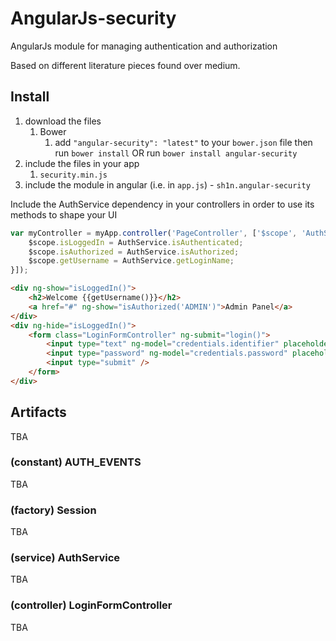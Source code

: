 # AngularJs-security
AngularJs module for managing authentication and authorization

Based on different literature pieces found over medium.

## Install
1. download the files
	1. Bower
		1. add `"angular-security": "latest"` to your `bower.json` file then run `bower install` OR run `bower install angular-security`
2. include the files in your app
	1. `security.min.js`
3. include the module in angular (i.e. in `app.js`) - `sh1n.angular-security`

Include the AuthService dependency in your controllers in order to use its methods to shape your UI
```javascript
var myController = myApp.controller('PageController', ['$scope', 'AuthService', function($scope, AuthService){
    $scope.isLoggedIn = AuthService.isAuthenticated;
    $scope.isAuthorized = AuthService.isAuthorized;
    $scope.getUsername = AuthService.getLoginName;
}]);
```
```html
<div ng-show="isLoggedIn()">
    <h2>Welcome {{getUsername()}}</h2>
    <a href="#" ng-show="isAuthorized('ADMIN')">Admin Panel</a>
</div>
<div ng-hide="isLoggedIn()">
    <form class="LoginFormController" ng-submit="login()">
        <input type="text" ng-model="credentials.identifier" placeholder="Identifier"/>
        <input type="password" ng-model="credentials.password" placeholder="Password"/>
        <input type="submit" />
    </form>
</div>
```


## Artifacts
TBA
### (constant) AUTH_EVENTS
TBA
### (factory) Session
TBA
### (service) AuthService
TBA
### (controller) LoginFormController
TBA


